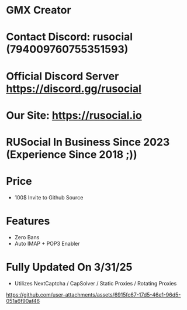 # GMX Creator

# Contact Discord: rusocial (794009760755351593)
# Official Discord Server https://discord.gg/rusocial
# Our Site: https://rusocial.io
# RUSocial In Business Since 2023 (Experience Since 2018 ;))

# Price
- 100$ Invite to Github Source

# Features
- Zero Bans
- Auto IMAP + POP3 Enabler

# Fully Updated On 3/31/25
- Utilizes NextCaptcha / CapSolver / Static Proxies / Rotating Proxies

https://github.com/user-attachments/assets/6915fc67-17d5-46e1-96d5-051a6f90af46

